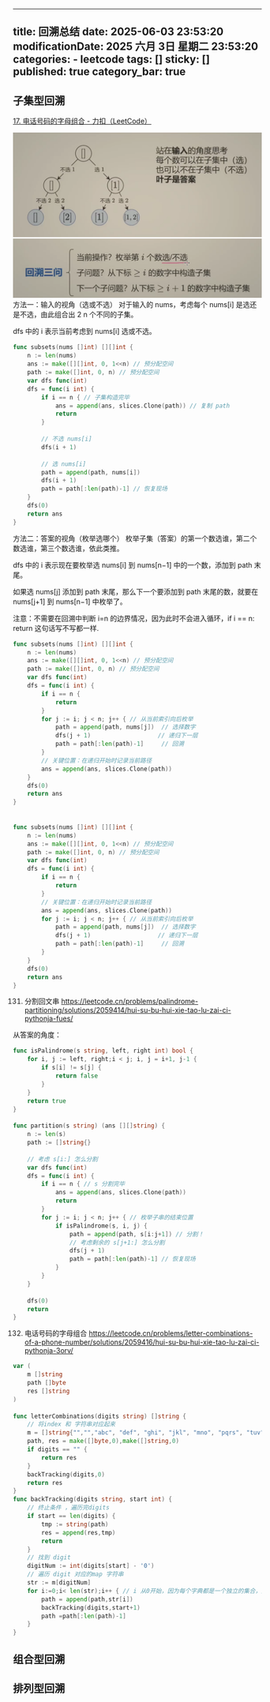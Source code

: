 
---
title: 回溯总结
date: 2025-06-03 23:53:20
modificationDate: 2025 六月 3日 星期二 23:53:20
categories: 
	- leetcode
tags: []
sticky: []
published: true
category_bar: true
---

## 子集型回溯
[17. 电话号码的字母组合 - 力扣（LeetCode）](https://leetcode.cn/problems/letter-combinations-of-a-phone-number/description/)

![](../../imgs/Pasted%20image%2020250605230846.png)
![](../../imgs/Pasted%20image%2020250605230928.png)
方法一：输入的视角（选或不选）
对于输入的 nums，考虑每个 nums[i] 是选还是不选，由此组合出 2 
n
  个不同的子集。

dfs 中的 i 表示当前考虑到 nums[i] 选或不选。

```go
func subsets(nums []int) [][]int {
    n := len(nums)
    ans := make([][]int, 0, 1<<n) // 预分配空间
    path := make([]int, 0, n) // 预分配空间
    var dfs func(int)
    dfs = func(i int) {
        if i == n { // 子集构造完毕
            ans = append(ans, slices.Clone(path)) // 复制 path
            return
        }
        
        // 不选 nums[i]
        dfs(i + 1)
        
        // 选 nums[i]
        path = append(path, nums[i])
        dfs(i + 1)
        path = path[:len(path)-1] // 恢复现场
    }
    dfs(0)
    return ans
}

```

方法二：答案的视角（枚举选哪个）
枚举子集（答案）的第一个数选谁，第二个数选谁，第三个数选谁，依此类推。

dfs 中的 i 表示现在要枚举选 nums[i] 到 nums[n−1] 中的一个数，添加到 path 末尾。

如果选 nums[j] 添加到 path 末尾，那么下一个要添加到 path 末尾的数，就要在 nums[j+1] 到 nums[n−1] 中枚举了。

注意：不需要在回溯中判断 i=n 的边界情况，因为此时不会进入循环，if i == n: return 这句话写不写都一样.


```go
func subsets(nums []int) [][]int {
    n := len(nums)
    ans := make([][]int, 0, 1<<n) // 预分配空间
    path := make([]int, 0, n) // 预分配空间
    var dfs func(int)
    dfs = func(i int) {
		if i == n {
			return
		}
        for j := i; j < n; j++ { // 从当前索引向后枚举
            path = append(path, nums[j])  // 选择数字
            dfs(j + 1)                   // 递归下一层
            path = path[:len(path)-1]     // 回溯
        }
        // 关键位置：在递归开始时记录当前路径
        ans = append(ans, slices.Clone(path))
    }
    dfs(0)
    return ans
}


func subsets(nums []int) [][]int {
    n := len(nums)
    ans := make([][]int, 0, 1<<n) // 预分配空间
    path := make([]int, 0, n) // 预分配空间
    var dfs func(int)
    dfs = func(i int) {
		if i == n {
			return
		}
        // 关键位置：在递归开始时记录当前路径
        ans = append(ans, slices.Clone(path))
        for j := i; j < n; j++ { // 从当前索引向后枚举
            path = append(path, nums[j])  // 选择数字
            dfs(j + 1)                   // 递归下一层
            path = path[:len(path)-1]     // 回溯
        }
    }
    dfs(0)
    return ans
}

```


131. 分割回文串 https://leetcode.cn/problems/palindrome-partitioning/solutions/2059414/hui-su-bu-hui-xie-tao-lu-zai-ci-pythonja-fues/

从答案的角度：

```go
func isPalindrome(s string, left, right int) bool {
    for i, j := left, right;i < j; i, j = i+1, j-1 {
        if s[i] != s[j] {
            return false
        }
    }
    return true
}

func partition(s string) (ans [][]string) {
    n := len(s)
    path := []string{}

    // 考虑 s[i:] 怎么分割
    var dfs func(int)
    dfs = func(i int) {
        if i == n { // s 分割完毕
            ans = append(ans, slices.Clone(path))
            return
        }
        for j := i; j < n; j++ { // 枚举子串的结束位置
            if isPalindrome(s, i, j) {
                path = append(path, s[i:j+1]) // 分割！
                // 考虑剩余的 s[j+1:] 怎么分割
                dfs(j + 1)
                path = path[:len(path)-1] // 恢复现场
            }
        }
    }

    dfs(0)
    return
}
```



132. 电话号码的字母组合 https://leetcode.cn/problems/letter-combinations-of-a-phone-number/solutions/2059416/hui-su-bu-hui-xie-tao-lu-zai-ci-pythonja-3orv/

```go
var (
    m []string
    path []byte
    res []string
)

func letterCombinations(digits string) []string {
	// 将index 和 字符串对应起来
	m = []string{"","","abc", "def", "ghi", "jkl", "mno", "pqrs", "tuv", "wxyz"}
	path, res = make([]byte,0),make([]string,0)
    if digits == "" {
        return res
    }
	backTracking(digits,0)
	return res
}
func backTracking(digits string, start int) {
	// 终止条件 ，遍历完digits
	if start == len(digits) {
        tmp := string(path)
		res = append(res,tmp)
		return
	}
	// 找到 digit
	digitNum := int(digits[start] - '0')
	// 遍历 digit 对应的map 字符串
	str := m[digitNum]
	for i:=0;i< len(str);i++ { // i 从0开始，因为每个字典都是一个独立的集合，之前的组合是一个集合，所以才从start 开始
		path = append(path,str[i])
		backTracking(digits,start+1)
		path =path[:len(path)-1]
	}
}
```

## 组合型回溯


## 排列型回溯
